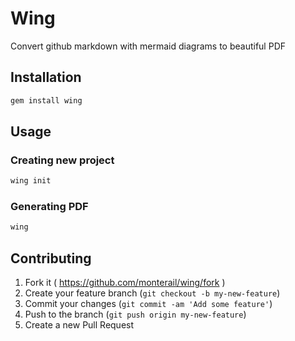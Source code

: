 # Wing

Convert github markdown with mermaid diagrams to beautiful PDF

## Installation

```bash
gem install wing
```

## Usage

### Creating new project

```bash
wing init
```

### Generating PDF

```bash
wing
```


## Contributing

1. Fork it ( https://github.com/monterail/wing/fork )
2. Create your feature branch (`git checkout -b my-new-feature`)
3. Commit your changes (`git commit -am 'Add some feature'`)
4. Push to the branch (`git push origin my-new-feature`)
5. Create a new Pull Request

